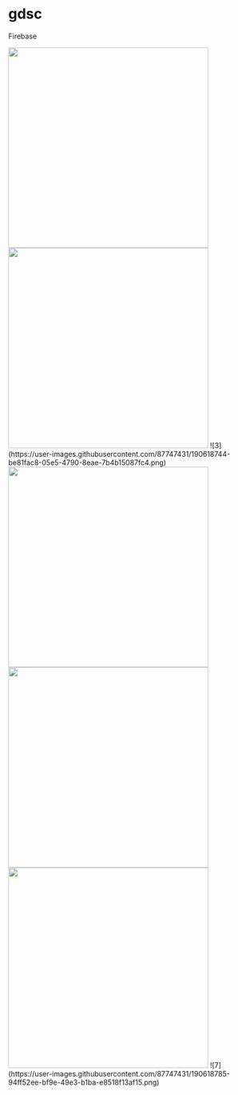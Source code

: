 # gdsc
 Firebase

<img src="https://user-images.githubusercontent.com/87747431/190618725-bd9301f5-91aa-403b-b97f-ad10f14ee6ca.png" width="400">
<img src="https://user-images.githubusercontent.com/87747431/190618738-6938f2fe-9ade-47e7-aff4-4b381cdcc6a5.png" width="400">
![3](https://user-images.githubusercontent.com/87747431/190618744-be81fac8-05e5-4790-8eae-7b4b15087fc4.png)
<img src="https://user-images.githubusercontent.com/87747431/190618762-b636f16b-0e43-4e86-a05c-24f8dd6a632a.png" width="400">
<img src="https://user-images.githubusercontent.com/87747431/190618770-3448f5e0-4c3d-4084-8b3c-549ac8adfe6e.png" width="400">
<img src="https://user-images.githubusercontent.com/87747431/190618778-5c7f8ab3-10ac-48a9-9d58-d549c0132663.png" width="400">
![7](https://user-images.githubusercontent.com/87747431/190618785-94ff52ee-bf9e-49e3-b1ba-e8518f13af15.png)
